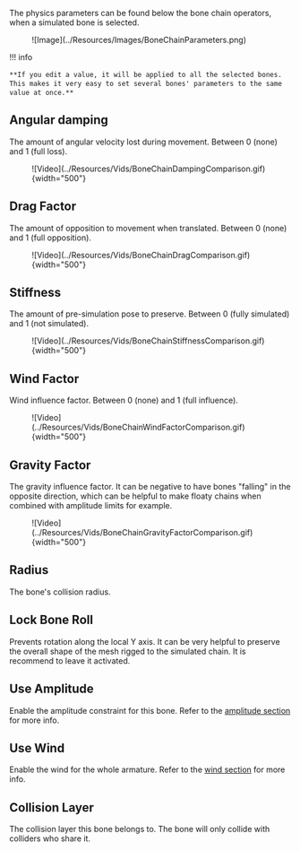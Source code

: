 The physics parameters can be found below the bone chain operators, when a simulated bone is selected.

<figure markdown>
  ![Image](../Resources/Images/BoneChainParameters.png)
</figure>

!!! info

    **If you edit a value, it will be applied to all the selected bones. This makes it very easy to set several bones' parameters to the same value at once.**

## Angular damping

The amount of angular velocity lost during movement. Between 0 (none) and 1 (full loss).

<figure markdown>
  ![Video](../Resources/Vids/BoneChainDampingComparison.gif){width="500"}
</figure>

## Drag Factor

The amount of opposition to movement when translated. Between 0 (none) and 1 (full opposition).

<figure markdown>
  ![Video](../Resources/Vids/BoneChainDragComparison.gif){width="500"}
</figure>

## Stiffness

The amount of pre-simulation pose to preserve. Between 0 (fully simulated) and 1 (not simulated).

<figure markdown>
  ![Video](../Resources/Vids/BoneChainStiffnessComparison.gif){width="500"}
</figure>

## Wind Factor

Wind influence factor. Between 0 (none) and 1 (full influence).

<figure markdown>
  ![Video](../Resources/Vids/BoneChainWindFactorComparison.gif){width="500"}
</figure>

## Gravity Factor

The gravity influence factor. It can be negative to have bones "falling" in the opposite direction, which can be helpful to make floaty chains when combined with amplitude limits for example.

<figure markdown>
  ![Video](../Resources/Vids/BoneChainGravityFactorComparison.gif){width="500"}
</figure>

## Radius

The bone's collision radius.

## Lock Bone Roll

Prevents rotation along the local Y axis. It can be very helpful to preserve the overall shape of the mesh rigged to the simulated chain. It is recommend to leave it activated.

## Use Amplitude

Enable the amplitude constraint for this bone. Refer to the [amplitude section](./amplitude.md) for more info.

## Use Wind

Enable the wind for the whole armature. Refer to the [wind section](./wind.md) for more info.

## Collision Layer

The collision layer this bone belongs to. The bone will only collide with colliders who share it.